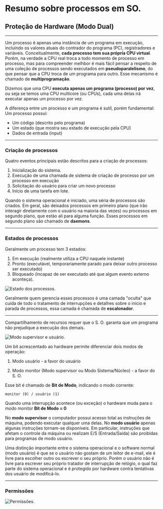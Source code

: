 # Resumo sobre processos em SO.

## Proteção de Hardware (Modo Dual)

---

Um processo é apenas uma instância de um programa em execução, incluindo os valores atuais do contrador do programa (PC), registradores e variáveis. Conceitualmente, **cada processo tem sua própria CPU virtual**. Porém, na verdade a CPU real troca a todo momento de processo em processo, mas para compreender melhbor é mais fácil pensar a respeito de uma coleção de processos sendo executados em **pseudoparalelismo**, do que pensar que a CPU troca de um programa para outro. Esse mecanismo é chamado de **multiprogramação**.

Dizemos que uma CPU **executa apenas um programa (processo) por vez**, ou seja se temos uma CPU multicore (ou CPUs), cada uma delas irá executar apenas um processo por vez.

A diferença entre um processo e um programa é sutíl, porém fundamental: Um processo possuí:

- Um código (descrito pelo programa)
- Um estado (que mostra seu estado de execução pela CPU)
- Dados de entrada (input)

---
### Criação de processos

Quatro eventos principais estão descritos para a criação de processos:

1. Inicialização do sistema.
2. Execução de uma chamada de sistema de criação de processo por um processo em execução
3. Solicitação do usuário para criar um novo processo
4. Início de uma tarefa em lote.

Quando o sistema operacional é iniciado, uma séria de processos são criados. Em geral, são deixados processos em primeiro plano (que irão interagir diretamente com o usuário na maioria das vezes) ou processos em segundo plano, que estão ali para alguma função. Esses processos em segundo plano são chamado de **daemons**.

---
### Estados de processos

Geralmente um processo tem 3 estados:

1. Em execução (realmente utiliza a CPU naquele instante)
2. Pronto (executável, temporariamente parado para deixar outro processo ser executado)
3. Bloqueado (incapaz de ser executado até que algum evento externo aconteça). 

![Estado dos processos](/doc/state_process.PNG "Estados dos processos").

Geralmente quem gerencia esses processos é uma camada "oculta" que cuida de todo o tratamento de interrupções e detalhes sobre o início e parada de processos, essa camada é chamada de **escalonador**.

---

Compartilhamento de recursos requer que o S. O. garanta que um programa não prejudique a execução dos demais. 

![Modo supervisor e usuário](/doc/modo_monitor_usuario.PNG "Modo supervisor e usuário").

Um bit acrescentado ao hardware permite diferenciar dois modos de operação:

1. Modo usuário - a favor do usuário

2. Modo monitor (Modo supervisor ou Modo Sistema/Núcleo) - a favor do S. O.

Esse bit é chamado de **Bit de Modo**, indicando o modo corrente: 

`monitor (0) / usuário (1)`

Quando uma interrupção acontece (ou exceção) o hardware muda para o modo monitor **Bit de Modo = 0**

No **modo supervisor** o computador possui acesso total as instruções de máquina, podendo executar qualquer uma delas. No **modo usuário** apenas algunas instruções tornam-se disponíveis. Em particular, instruções que afetam o controle da máquina ou realizam E/S (Entrada/Saída) são proibidas para programas de modo usuário. 

Uma distinção importante entre o sistema operacional e o software normal (modo usuário) é que se o usuário não gostam de um leitor de e-mail, ele é livre para escolher outro ou escrever o seu próprio. Porém o usuário não é livre para escrever seu próprio tratador de interrupção de relógio, o qual faz parte do sistema operacional e é protegido por hardware contra tentativas dos usuário de modificá-lo.

---
### Permissões

![Permissões](/doc/permissoes.png "Permissões").